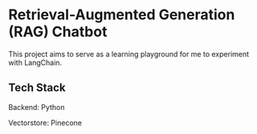 # Retrieval-Augmented Generation (RAG) Chatbot

This project aims to serve as a learning playground for me to experiment with LangChain.

## Tech Stack
Backend: Python

Vectorstore: Pinecone
